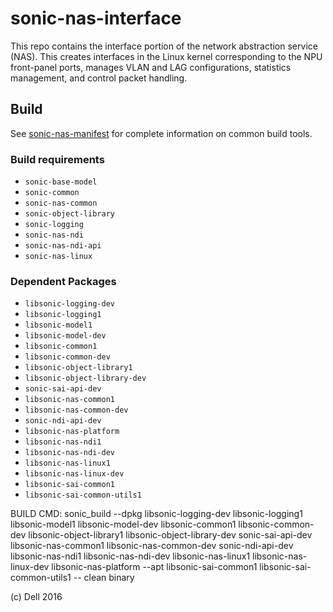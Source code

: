 # sonic-nas-interface
This repo contains the interface portion of the network abstraction service (NAS). This creates interfaces in the Linux kernel corresponding to the NPU front-panel ports, manages VLAN and LAG configurations, statistics management, and control packet handling.

## Build
See [sonic-nas-manifest](https://github.com/Azure/sonic-nas-manifest) for complete information on common build tools.

### Build requirements
* `sonic-base-model`
* `sonic-common`
* `sonic-nas-common`
* `sonic-object-library`
* `sonic-logging`
* `sonic-nas-ndi`
* `sonic-nas-ndi-api`
* `sonic-nas-linux`

### Dependent Packages
* `libsonic-logging-dev`
* `libsonic-logging1`
* `libsonic-model1`
* `libsonic-model-dev`
* `libsonic-common1`
* `libsonic-common-dev`
* `libsonic-object-library1` 
* `libsonic-object-library-dev`
* `sonic-sai-api-dev`
* `libsonic-nas-common1`
* `libsonic-nas-common-dev`
* `sonic-ndi-api-dev`
* `libsonic-nas-platform` 
* `libsonic-nas-ndi1`
* `libsonic-nas-ndi-dev`
* `libsonic-nas-linux1`
* `libsonic-nas-linux-dev`
* `libsonic-sai-common1`
* `libsonic-sai-common-utils1`

BUILD CMD: sonic_build  --dpkg libsonic-logging-dev libsonic-logging1 libsonic-model1 libsonic-model-dev libsonic-common1 libsonic-common-dev libsonic-object-library1 libsonic-object-library-dev sonic-sai-api-dev libsonic-nas-common1 libsonic-nas-common-dev sonic-ndi-api-dev  libsonic-nas-ndi1 libsonic-nas-ndi-dev libsonic-nas-linux1 libsonic-nas-linux-dev libsonic-nas-platform --apt libsonic-sai-common1 libsonic-sai-common-utils1 -- clean binary

(c) Dell 2016
